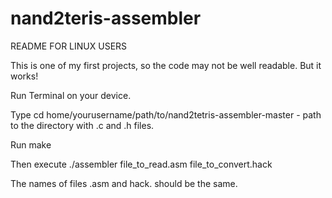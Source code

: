 # nand2teris-assembler
README FOR LINUX USERS

This is one of my first projects, so the code may not be well readable. But it works!

Run Terminal on your device.

Type 
	cd home/yourusername/path/to/nand2tetris-assembler-master - path to the directory with .c and .h files.

Run
	make

Then execute
	./assembler file_to_read.asm file_to_convert.hack
	
The names of files .asm and hack. should be the same.
